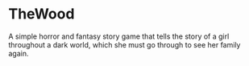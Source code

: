 # TheWood
A simple horror and fantasy story game that tells the story of a girl throughout a dark world, which she must go through to see her family again.
